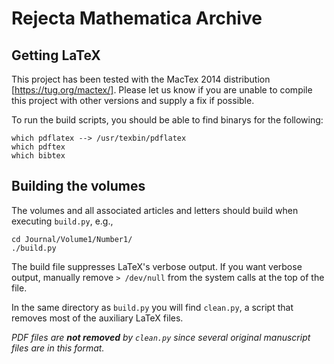 Rejecta Mathematica Archive
===========

Getting LaTeX
-----------

This project has been tested with the MacTex 2014 distribution [https://tug.org/mactex/].
Please let us know if you are unable to compile this project with other versions
and supply a fix if possible.

To run the build scripts, you should be able to find binarys for the following:

    which pdflatex --> /usr/texbin/pdflatex
    which pdftex 
    which bibtex


Building the volumes
-----------

The volumes and all associated articles and letters should
build when executing `build.py`, e.g.,

    cd Journal/Volume1/Number1/
    ./build.py

The build file suppresses LaTeX's verbose output.  If you want verbose output, 
manually remove `> /dev/null` from the system calls at the top of the file.

In the same directory as `build.py` you will find `clean.py`, a script
that removes most of the auxiliary LaTeX files.  

*PDF files are **not removed**
by `clean.py` since several original manuscript files are in this format.*
